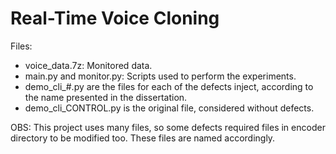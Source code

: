 # Real-Time Voice Cloning

Files:

- voice_data.7z: Monitored data.
- main.py and monitor.py: Scripts used to perform the experiments.
- demo_cli_#.py are the files for each of the defects inject, according to the name presented in the dissertation.
- demo_cli_CONTROL.py is the original file, considered without defects.

OBS: This project uses many files, so some defects required files in encoder directory to be modified too. These files are named accordingly.
